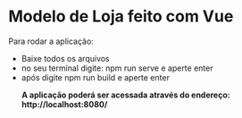 # Modelo de Loja feito com Vue

Para rodar a aplicação:

<ul>
<li> Baixe todos os arquivos </li>
<li> no seu terminal digite: npm run serve e aperte enter</li>
<li> após digite npm run build e aperte enter </li>

<strong> A aplicação poderá ser acessada através do endereço: http://localhost:8080/ </strong>
